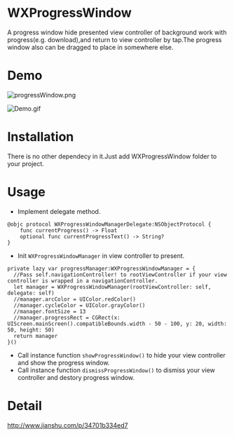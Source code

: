 # WXProgressWindow
A progress window hide presented view controller of background work with progress(e.g. download),and return to view controller by tap.The progress window also can be dragged to place in somewhere else.

# Demo
![progressWindow.png](https://github.com/luowenxing/WXProgressWindow/blob/master/WXProgressWindow/Demo/progressWindow.png)

![Demo.gif](https://github.com/luowenxing/WXProgressWindow/blob/master/WXProgressWindow/Demo/demo.gif)

# Installation
There is no other dependecy in it.Just add WXProgressWindow folder to your project.

# Usage
* Implement delegate method.
```
@objc protocol WXProgressWindowManagerDelegate:NSObjectProtocol {
    func currentProgress() -> Float
    optional func currentProgressText() -> String?
}
```
* Init `WXProgressWindowManager` in view controller to present.
```
private lazy var progressManager:WXProgressWindowManager = {
  //Pass self.navigationController! to rootViewController if your view controller is wrapped in a navigationController.
  let manager = WXProgressWindowManager(rootViewController: self, delegate: self)
  //manager.arcColor = UIColor.redColor()
  //manager.cycleColor = UIColor.grayColor()
  //manager.fontSize = 13
  //manager.progressRect = CGRect(x: UIScreen.mainScreen().compatibleBounds.width - 50 - 100, y: 20, width: 50, height: 50)
  return manager
}()
```
* Call instance function `showProgressWindow()` to hide your view controller and show the progress window.
* Call instance function `dismissProgressWindow()` to dismiss your view controller and destory progress window.

# Detail
http://www.jianshu.com/p/34701b334ed7

